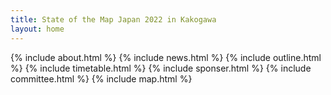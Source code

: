 ```yaml
---
title: State of the Map Japan 2022 in Kakogawa
layout: home
---
```


{% include about.html %}
{% include news.html %}
{% include outline.html %}
{% include timetable.html %}
{% include sponser.html %}
{% include committee.html %}
{% include map.html %}
